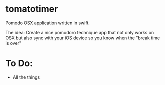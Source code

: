 # tomatotimer
Pomodo OSX application written in swift. 

The idea: 
Create a nice pomodoro technique app that not only works on OSX but also sync with your iOS device so you know when the "break time is over"

# To Do:
- All the things
